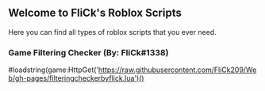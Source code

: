 ## Welcome to FliCk's Roblox Scripts

Here you can find all types of roblox scripts that you ever need.

### Game Filtering Checker (By: FliCk#1338)

#loadstring(game:HttpGet('https://raw.githubusercontent.com/FliCk209/Web/gh-pages/filteringcheckerbyflick.lua')()
